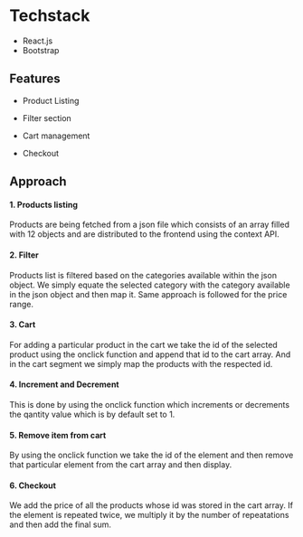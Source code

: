 
# Techstack
- React.js
- Bootstrap




## Features

- Product Listing

- Filter section 

- Cart management

- Checkout




## Approach

#### 1. Products listing
Products are being fetched from a json file which consists of an array filled with 12 objects and are distributed to the frontend using the context API.

#### 2. Filter
Products list is filtered based on the categories available within the json object. We simply equate the selected category with the category available in the json object and then map it. Same approach is followed for the price range.

#### 3. Cart
For adding a particular product in the cart we take the id of the selected product using the onclick function and append that id to the cart array. And in the cart segment we simply map the products with the respected id.

#### 4. Increment and Decrement
This is done by using the onclick function which increments or decrements the qantity value which is by default set to 1.

#### 5. Remove item from cart
By using the onclick function we take the id of the element and then remove that particular element from the cart array and then display.

#### 6. Checkout
We add the price of all the products whose id was stored in the cart array. If the element is repeated twice, we multiply it by the number of repeatations and then add the final sum.

